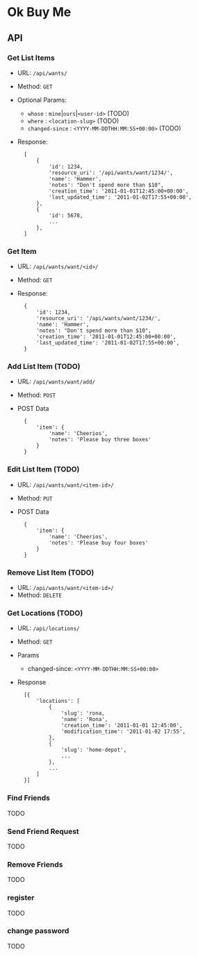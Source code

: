 Ok Buy Me
=========

API
---

### Get List Items

- URL: `/api/wants/`
- Method: `GET`
- Optional Params:

    - `whose` : `mine`|`ours`|`<user-id>` (TODO)
    - `where` : `<location-slug>` (TODO)
    - `changed-since` : `<YYYY-MM-DDTHH:MM:SS+00:00>` (TODO)

- Response:


        [
            {
                'id': 1234,
                'resource_uri': '/api/wants/want/1234/',
                'name': 'Hammer',
                'notes': "Don't spend more than $10",
                'creation_time': '2011-01-01T12:45:00+00:00',
                'last_updated_time': '2011-01-02T17:55+00:00',
            },
            {
                'id': 5678,
                ...
            },
        ]

### Get Item

- URL: `/api/wants/want/<id>/`
- Method: `GET`

- Response:


        {
            'id': 1234,
            'resource_uri': '/api/wants/want/1234/',
            'name': 'Hammer',
            'notes': "Don't spend more than $10",
            'creation_time': '2011-01-01T12:45:00+00:00',
            'last_updated_time': '2011-01-02T17:55+00:00',
        }

### Add List Item (TODO)

- URL: `/api/wants/want/add/`
- Method: `POST`
- POST Data

        {
            'item': {
                'name': 'Cheerios',
                'notes': 'Please buy three boxes'
            }
        }

### Edit List Item (TODO)

- URL: `/api/wants/want/<item-id>/`
- Method: `PUT`
- POST Data

        {
            'item': {
                'name': 'Cheerios',
                'notes': 'Please buy four boxes'
            }
        }

### Remove List Item (TODO)

- URL: `/api/wants/want/<item-id>/`
- Method: `DELETE`

### Get Locations (TODO)

- URL: `/api/locations/`
- Method: `GET`
- Params
    - changed-since: `<YYYY-MM-DDTHH:MM:SS+00:00>`
- Response

        [{
            'locations': [
                {
                    'slug': 'rona,
                    'name': 'Rona',
                    'creation_time': '2011-01-01 12:45:00',
                    'modification_time': '2011-01-02 17:55',
                },
                {
                    'slug': 'home-depot',
                    ...
                },
                ...
            ]
        }]


### Find Friends

TODO

### Send Friend Request

TODO

### Remove Friends

TODO

### register

TODO

### change password

TODO
